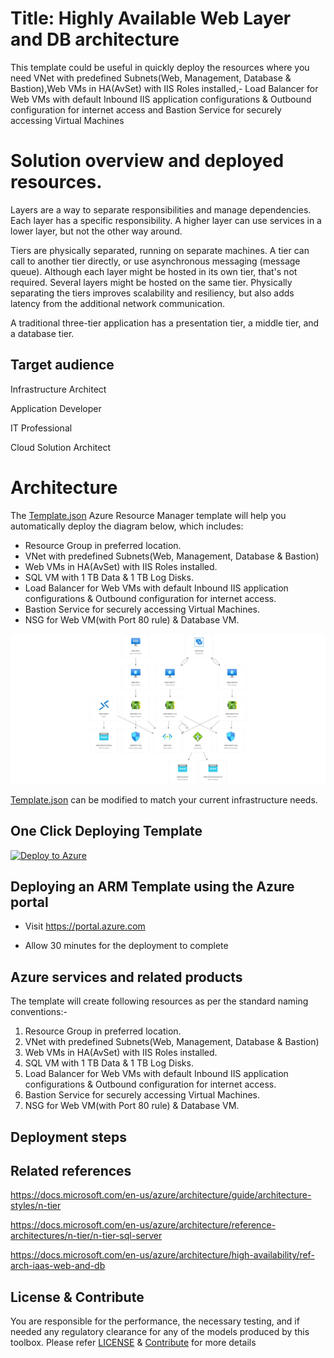 # Title: Highly Available Web Layer and DB architecture
This template could be useful in quickly deploy the resources where you need VNet with predefined Subnets(Web, Management, Database & Bastion),Web VMs in HA(AvSet) with IIS Roles installed,- Load Balancer for Web VMs with default Inbound IIS application configurations & Outbound configuration for internet access and Bastion Service for securely accessing Virtual Machines



# Solution overview and deployed resources. 
Layers are a way to separate responsibilities and manage dependencies. Each layer has a specific responsibility. A higher layer can use services in a lower layer, but not the other way around.

Tiers are physically separated, running on separate machines. A tier can call to another tier directly, or use asynchronous messaging (message queue). Although each layer might be hosted in its own tier, that's not required. Several layers might be hosted on the same tier. Physically separating the tiers improves scalability and resiliency, but also adds latency from the additional network communication.

A traditional three-tier application has a presentation tier, a middle tier, and a database tier.


## Target audience
Infrastructure Architect

Application Developer

IT Professional

Cloud Solution Architect

# Architecture

The [Template.json](https://github.com/nikhil7891/Highly-Available-Web-Layer-and-DB-architecture/blob/master/template.json) Azure Resource Manager template will help you automatically deploy the diagram below, which includes:

- Resource Group in preferred location.
- VNet with predefined Subnets(Web, Management, Database & Bastion)
- Web VMs in HA(AvSet) with IIS Roles installed.
- SQL VM  with 1 TB Data & 1 TB Log Disks.
- Load Balancer for Web VMs with default Inbound IIS application configurations & Outbound configuration for internet access.
- Bastion Service for securely accessing Virtual Machines.
- NSG for Web VM(with Port 80 rule) & Database VM.


![alt image](https://github.com/nikhil7891/Highly-Available-Web-Layer-and-DB-architecture/blob/master/Architecturedeployment.png)



[Template.json](https://github.com/nikhil7891/Highly-Available-Web-Layer-and-DB-architecture/blob/master/template.json) can be modified to match your current infrastructure needs.

## One Click Deploying Template
<!-- Powershell command for Translating Git URL for template.json
    $url = "https://raw.githubusercontent.com/nikhil7891/Highly-Available-Web-Layer-and-DB-architecture/master/template.json"
    [uri]::EscapeDataString($url)
>> uri = https%3A%2F%2Fraw.githubusercontent.com%2Fnikhil7891%2FHighly-Available-Web-Layer-and-DB-architecture%2Fmaster%2Ftemplate.json

Base URL: https://portal.azure.com/#create/Microsoft.Template/uri
Final URL: <Base URL>/<uri>
-->
[![Deploy to Azure](https://aka.ms/deploytoazurebutton)](https://portal.azure.com/#create/Microsoft.Template/uri/https%3A%2F%2Fraw.githubusercontent.com%2Fnikhil7891%2FHighly-Available-Web-Layer-and-DB-architecture%2Fmaster%2Ftemplate.json)



## Deploying an ARM Template using the Azure portal

- Visit https://portal.azure.com

- Allow 30 minutes for the deployment to complete

## Azure services and related products

The template will create following resources as per the standard naming conventions:-
1. Resource Group in preferred location.
2. VNet with predefined Subnets(Web, Management, Database & Bastion)
3. Web VMs in HA(AvSet) with IIS Roles installed.
4. SQL VM  with 1 TB Data & 1 TB Log Disks.
5. Load Balancer for Web VMs with default Inbound IIS application configurations & Outbound configuration for internet access.
6. Bastion Service for securely accessing Virtual Machines.
7. NSG for Web VM(with Port 80 rule) & Database VM.

## Deployment steps



## Related references
https://docs.microsoft.com/en-us/azure/architecture/guide/architecture-styles/n-tier

https://docs.microsoft.com/en-us/azure/architecture/reference-architectures/n-tier/n-tier-sql-server

https://docs.microsoft.com/en-us/azure/architecture/high-availability/ref-arch-iaas-web-and-db




## License & Contribute

You are responsible for the performance, the necessary testing, and if needed any regulatory clearance for any of the models produced by this toolbox.
Please refer [LICENSE](LICENSE) &  [Contribute](https://github.com/Ganapathivarma07/LRS-Migration-AzureSQLMI/blob/master/Contribute.md) for more details


